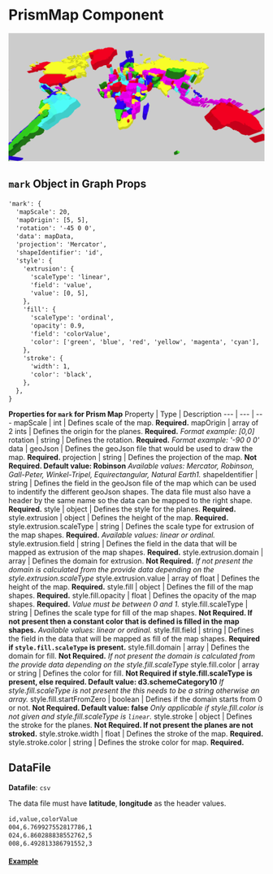 # PrismMap Component

![PrismMap](../imgs/PrismMap.png)

## `mark` Object in Graph Props
```
'mark': {
  'mapScale': 20,
  'mapOrigin': [5, 5],
  'rotation': '-45 0 0',
  'data': mapData,
  'projection': 'Mercator',
  'shapeIdentifier': 'id',
  'style': {
    'extrusion': {
      'scaleType': 'linear',
      'field': 'value',
      'value': [0, 5],
    },
    'fill': {
      'scaleType': 'ordinal',
      'opacity': 0.9,
      'field': 'colorValue',
      'color': ['green', 'blue', 'red', 'yellow', 'magenta', 'cyan'],
    },
    'stroke': {
      'width': 1,
      'color': 'black',
    },
  },
}
```

__Properties for `mark` for Prism Map__
Property | Type | Description
--- | --- | ---
mapScale | int | Defines scale of the map. __Required.__
mapOrigin | array of 2 ints | Defines the origin for the planes. __Required.__ _Format example: [0,0]_
rotation | string | Defines the rotation. __Required.__ _Format example: '-90 0 0'_
data | geoJson | Defines the geoJson file that would be used to draw the map. __Required.__
projection | string | Defines the projection of the map. __Not Required. Default value: Robinson__ _Available values: Mercator, Robinson, Gall-Peter, Winkel-Tripel, Equirectangular, Natural Earth1._
shapeIdentifier | string | Defines the field in the geoJson file of the map which can be used to indentify the different geoJson shapes. The data file must also have a header by the same name so the data can be mapped to the right shape. __Required.__
style | object | Defines the style for the planes. __Required.__
style.extrusion | object | Defines the height of the map. __Required.__
style.extrusion.scaleType | string | Defines the scale type for extrusion of the map shapes. __Required.__ _Available values: linear or ordinal._
style.extrusion.field | string | Defines the field in the data that will be mapped as extrusion of the map shapes. __Required.__
style.extrusion.domain | array | Defines the domain for extrusion. __Not Required.__ _If not present the domain is calculated from the provide data depending on the style.extrusion.scaleType_
style.extrusion.value | array of float | Defines the height of the map. __Required.__
style.fill | object | Defines the fill of the map shapes. __Required.__
style.fill.opacity | float | Defines the opacity of the map shapes. __Required.__ _Value must be between 0 and 1._
style.fill.scaleType | string | Defines the scale type for fill of the map shapes. __Not Required. If not present then a constant color that is defined is filled in the map shapes.__ _Available values: linear or ordinal._
style.fill.field | string | Defines the field in the data that will be mapped as fill of the map shapes. __Required if `style.fill.scaleType` is present.__
style.fill.domain | array | Defines the domain for fill. __Not Required.__ _If not present the domain is calculated from the provide data depending on the style.fill.scaleType_
style.fill.color | array or string | Defines the color for fill. __Not Required if style.fill.scaleType is present, else required. Default value: d3.schemeCategory10__ _If style.fill.scaleType is not present the this needs to be a string otherwise an array._
style.fill.startFromZero | boolean | Defines if the domain starts from 0 or not. __Not Required. Default value: false__ _Only applicable if style.fill.color is not given and style.fill.scaleType is `linear`._
style.stroke | object | Defines the stroke for the planes. __Not Required. If not present the planes are not stroked.__
style.stroke.width | float | Defines the stroke of the map. __Required.__
style.stroke.color | string | Defines the stroke color for map. __Required.__

## DataFile

**Datafile**: `csv`

The data file must have **latitude**, **longitude** as the header values.

```
id,value,colorValue
004,6.769927552817786,1
024,6.860288838552762,5
008,6.492813386791552,3
```

#### [Example](../examples/PrismMap.js)